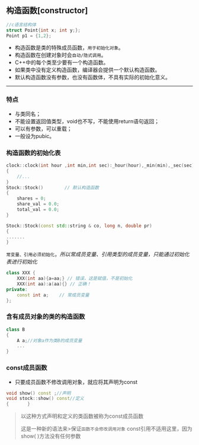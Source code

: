 ## 构造函数[**constructor**]
```cpp
//c语言结构体
struct Point{int x; int y;};
Point p1 = {1,2};
```
- 构造函数是类的特殊成员函数，`用于初始化对象`。
- 构造函数在创建对象时会`自动/隐式调用`。
- C++中的每个类至少要有一个构造函数。
- 如果类中没有定义构造函数，编译器会提供一个默认构造函数。
- 默认构造函数没有参数，也没有函数体，不具有实际的初始化意义。
----
### 特点
- 与类同名；
- 不能设置返回值类型，void也不写，不能使用return语句返回；
- 可以有参数，可以重载；
- 一般设为pubic。

### 构造函数的初始化表
```cpp
clock::clock(int hour ,int min,int sec):_hour(hour),_min(min),_sec(sec)
{
    //...
}
Stock::Stock()        // 默认构造函数
{
    shares = 0;
    share_val = 0.0;
    total_val = 0.0;
}

Stock::Stock(const std::string & co, long n, double pr)
{
.......   
}
```
`常变量、引用必须初始化`，*所以常成员变量、引用类型的成员变量，只能通过初始化表进行初始化*
```cpp
class XXX {
	XXX(int aa){a=aa;} // 错误，这是赋值，不是初始化
	XXX(int aa):a(aa){} // 正确！
private:
	const int a;	// 常成员变量
};
```
### 含有成员对象的类的构造函数
```cpp
class B
{
    A a;//对象a作为类B的成员变量
    ...
}
```
### const成员函数
- 只要成员函数不修改调用对象，就应将其声明为const
```cpp
void show() const ;//声明
void stock::show() const//定义
{       }
```
>以这种方式声明和定义的类函数被称为const成员函数
>
>这是一种新的语法来>保证`函数不会修改调用对象`
>const引用不适用这里，因为show( )方法没有任何参数